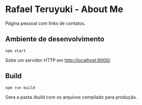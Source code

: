 # Rafael Teruyuki - About Me
Página pessoal com links de contatos.

## Ambiente de desenvolvimento
    npm start
Sobe um servidor HTTP em [http://localhost:9000/](http://localhost:9000/)

## Build
    npm run build
Gera a pasta */build*  com os arquivos compilado para produção.

